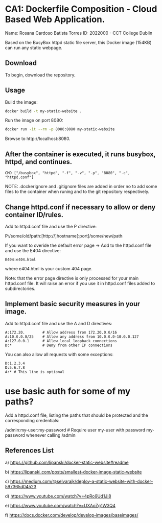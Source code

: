 # CA1: Dockerfile Composition - Cloud Based Web Application.
 
Name: Rosana Cardoso Batista Torres ID: 2022000 - CCT College Dublin

Based on the BusyBox httpd static file server, this Docker image (154KB) can run any static webpage.

## Download
To begin, download the repository.

## Usage
Build the image:

```sh
docker build -t my-static-website .
```
Run the image on port 8080:

```sh
docker run -it --rm -p 8080:8080 my-static-website
```
Browse to http://localhost:8080.

## After the container is executed, it runs busybox, httpd, and continues.

```
CMD ["/busybox", "httpd", "-f", "-v", "-p", "8080", "-c", "httpd.conf"]
```

NOTE: .dockerignore and .gitignore files are added in order no to add some files to the container when runing and to the git repository respectively.

## Change httpd.conf if necessary to allow or deny container ID/rules.

Add to httpd.conf file and use the P directive:

P:/some/old/path:[http://]hostname[:port]/some/new/path

If you want to overide the default error page -> Add to the httpd.conf file and use the E404 directive:

```
E404:e404.html
```

where e404.html is your custom 404 page.

Note: that the error page directive is only processed for your main httpd.conf file. It will raise an error if you use it in httpd.conf files added to subdirectories.

## Implement basic security measures in your image.

Add to httpd.conf file and use the A and D directives:

```
A:172.20.        # Allow address from 172.20.0.0/16
A:10.0.0.0/25    # Allow any address from 10.0.0.0-10.0.0.127
A:127.0.0.1      # Allow local loopback connections
D:*              # Deny from other IP connections
```

You can also allow all requests with some exceptions:

```
D:1.2.3.4
D:5.6.7.8
A:* # This line is optional
```
# use basic auth for some of my paths?

Add a httpd.conf file, listing the paths that should be protected and the corresponding credentials:

/admin:my-user:my-password # Require user my-user with password my-password whenever calling /admin

## References List
a)	https://github.com/lipanski/docker-static-website#readme

b)	https://lipanski.com/posts/smallest-docker-image-static-website

c)	https://medium.com/@selvarajk/deploy-a-static-website-with-docker-597365d04523

d)	https://www.youtube.com/watch?v=4pRo6Ud1JI8

e)	https://www.youtube.com/watch?v=UXAoZg1W3Q4

f)  https://docs.docker.com/develop/develop-images/baseimages/
